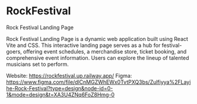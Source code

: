 # RockFestival
Rock Festival Landing Page

Rock Festival Landing Page is a dynamic web application built using React Vite and CSS. This interactive landing page serves as a hub for festival-goers, offering event schedules, a merchandise store, ticket booking, and comprehensive event information. Users can explore the lineup of talented musicians set to perform. 

Website: https://rockfestival.up.railway.app/
Figma: https://www.figma.com/file/dlCnMGZWhEWx0TvtPXQ3bs/Zulfiyya%2FLayihe-Rock-Festival?type=design&node-id=0-1&mode=design&t=XA3U4ZNq6FoZ8Hmg-0
